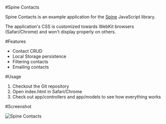 #Spine Contacts

Spine Contacts is an example application for the [Spine](http://github.com/maccman/spine) JavaScript library.

The application's CSS is customized towards WebKit browsers (Safari/Chrome) and won't display properly on others. 

#Features

* Contact CRUD
* Local Storage persistence
* Filtering contacts
* Emailing contacts

#Usage

1. Checkout the Git repository 
1. Open index.html in Safari/Chrome
1. Check out app/controllers and app/models to see how everything works

#Screenshot

![Spine Contacts](https://lh5.googleusercontent.com/_IH1OempnqUc/TZpgYfnlUBI/AAAAAAAABKg/UYLhdmoc15o/s800/contacts.png)
